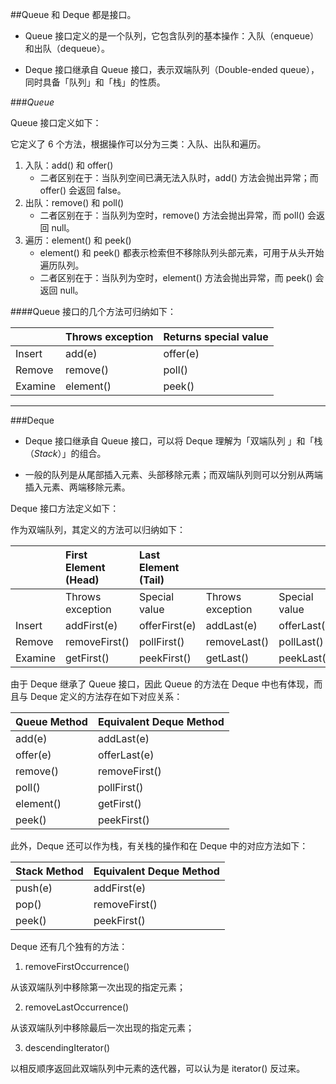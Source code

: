 ##Queue 和 Deque 都是接口。

+ Queue 接口定义的是一个队列，它包含队列的基本操作：入队（enqueue）和出队（dequeue）。

+ Deque 接口继承自 Queue 接口，表示双端队列（Double-ended queue），同时具备「队列」和「栈」的性质。



###*Queue*

Queue 接口定义如下：

它定义了 6 个方法，根据操作可以分为三类：入队、出队和遍历。

1. 入队：add() 和 offer()
   + 二者区别在于：当队列空间已满无法入队时，add() 方法会抛出异常；而 offer() 会返回 false。
2. 出队：remove() 和 poll()
   + 二者区别在于：当队列为空时，remove() 方法会抛出异常，而 poll() 会返回 null。
3. 遍历：element() 和 peek()
   + element() 和 peek() 都表示检索但不移除队列头部元素，可用于从头开始遍历队列。
   + 二者区别在于：当队列为空时，element() 方法会抛出异常，而 peek() 会返回 null。

####Queue 接口的几个方法可归纳如下：

|         | Throws exception | Returns special value |
| :------ | :--------------- | :-------------------- |
| Insert  | add(e)           | offer(e)              |
| Remove  | remove()         | poll()                |
| Examine | element()        | peek()                |



---



###Deque

+ Deque 接口继承自 Queue 接口，可以将 Deque 理解为「双端队列 」和「栈（*Stack*）」的组合。

+ 一般的队列是从尾部插入元素、头部移除元素；而双端队列则可以分别从两端插入元素、两端移除元素。

Deque 接口方法定义如下：

作为双端队列，其定义的方法可以归纳如下：

|         | First Element (Head) | Last Element (Tail) |                  |               |
| :------ | :------------------- | :------------------ | ---------------- | ------------- |
|         | Throws exception     | Special value       | Throws exception | Special value |
| Insert  | addFirst(e)          | offerFirst(e)       | addLast(e)       | offerLast(e)  |
| Remove  | removeFirst()        | pollFirst()         | removeLast()     | pollLast()    |
| Examine | getFirst()           | peekFirst()         | getLast()        | peekLast()    |

由于 Deque 继承了 Queue 接口，因此 Queue 的方法在 Deque 中也有体现，而且与 Deque 定义的方法存在如下对应关系：

| Queue Method | Equivalent Deque Method |
| :----------- | :---------------------- |
| add(e)       | addLast(e)              |
| offer(e)     | offerLast(e)            |
| remove()     | removeFirst()           |
| poll()       | pollFirst()             |
| element()    | getFirst()              |
| peek()       | peekFirst()             |

此外，Deque 还可以作为栈，有关栈的操作和在 Deque 中的对应方法如下：

| Stack Method | Equivalent Deque Method |
| :----------- | :---------------------- |
| push(e)      | addFirst(e)             |
| pop()        | removeFirst()           |
| peek()       | peekFirst()             |

Deque 还有几个独有的方法：

1. removeFirstOccurrence()

从该双端队列中移除第一次出现的指定元素；

2. removeLastOccurrence()

从该双端队列中移除最后一次出现的指定元素；

3. descendingIterator()

以相反顺序返回此双端队列中元素的迭代器，可以认为是 iterator() 反过来。

